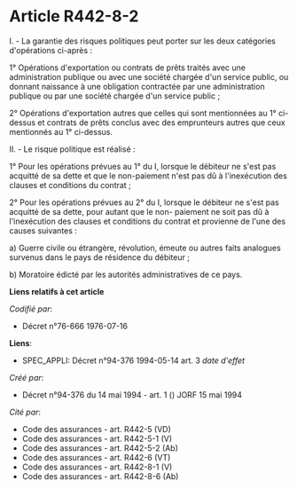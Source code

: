 # Article R442-8-2

I. - La garantie des risques politiques peut porter sur les deux catégories d'opérations ci-après :

1° Opérations d'exportation ou contrats de prêts traités avec une administration publique ou avec une société chargée d'un
service public, ou donnant naissance à une obligation contractée par une administration publique ou par une société chargée
d'un service public ;

2° Opérations d'exportation autres que celles qui sont mentionnées au 1° ci-dessus et contrats de prêts conclus avec des
emprunteurs autres que ceux mentionnés au 1° ci-dessus.

II. - Le risque politique est réalisé :

1° Pour les opérations prévues au 1° du I, lorsque le débiteur ne s'est pas acquitté de sa dette et que le non-paiement n'est
pas dû à l'inexécution des clauses et conditions du contrat ;

2° Pour les opérations prévues au 2° du I, lorsque le débiteur ne s'est pas acquitté de sa dette, pour autant que le non-
paiement ne soit pas dû à l'inexécution des clauses et conditions du contrat et provienne de l'une des causes suivantes :

a) Guerre civile ou étrangère, révolution, émeute ou autres faits analogues survenus dans le pays de résidence du débiteur ;

b) Moratoire édicté par les autorités administratives de ce pays.

**Liens relatifs à cet article**

_Codifié par_:

  - Décret n°76-666 1976-07-16

**Liens**:

  - SPEC_APPLI: Décret n°94-376 1994-05-14 art. 3 *date d'effet*

_Créé par_:

  - Décret n°94-376 du 14 mai 1994 - art. 1 () JORF 15 mai 1994

_Cité par_:

  - Code des assurances - art. R442-5 (VD)
  - Code des assurances - art. R442-5-1 (V)
  - Code des assurances - art. R442-5-2 (Ab)
  - Code des assurances - art. R442-6 (VT)
  - Code des assurances - art. R442-8-1 (V)
  - Code des assurances - art. R442-8-6 (Ab)
